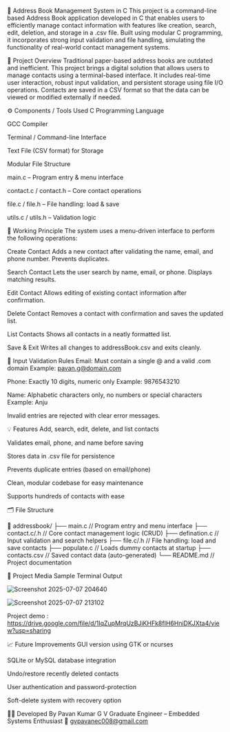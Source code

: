 📒 Address Book Management System in C This project is a command-line based Address Book application developed in C that enables users to efficiently manage contact information with features like creation, search, edit, deletion, and storage in a .csv file. Built using modular C programming, it incorporates strong input validation and file handling, simulating the functionality of real-world contact management systems.

📌 Project Overview Traditional paper-based address books are outdated and inefficient. This project brings a digital solution that allows users to manage contacts using a terminal-based interface. It includes real-time user interaction, robust input validation, and persistent storage using file I/O operations. Contacts are saved in a CSV format so that the data can be viewed or modified externally if needed.

⚙️ Components / Tools Used C Programming Language

GCC Compiler

Terminal / Command-line Interface

Text File (CSV format) for Storage

Modular File Structure

main.c – Program entry & menu interface

contact.c / contact.h – Core contact operations

file.c / file.h – File handling: load & save

utils.c / utils.h – Validation logic

🧠 Working Principle The system uses a menu-driven interface to perform the following operations:

Create Contact Adds a new contact after validating the name, email, and phone number. Prevents duplicates.

Search Contact Lets the user search by name, email, or phone. Displays matching results.

Edit Contact Allows editing of existing contact information after confirmation.

Delete Contact Removes a contact with confirmation and saves the updated list.

List Contacts Shows all contacts in a neatly formatted list.

Save & Exit Writes all changes to addressBook.csv and exits cleanly.

🔐 Input Validation Rules Email: Must contain a single @ and a valid .com domain Example: pavan.g@domain.com

Phone: Exactly 10 digits, numeric only Example: 9876543210

Name: Alphabetic characters only, no numbers or special characters Example: Anju

Invalid entries are rejected with clear error messages.

💡 Features Add, search, edit, delete, and list contacts

Validates email, phone, and name before saving

Stores data in .csv file for persistence

Prevents duplicate entries (based on email/phone)

Clean, modular codebase for easy maintenance

Supports hundreds of contacts with ease

🗂️ File Structure

📁 addressbook/
├── main.c            // Program entry and menu interface
├── contact.c/.h      // Core contact management logic (CRUD)
├── defination.c      // Input validation and search helpers
├── file.c/.h         // File handling: load and save contacts
├── populate.c        // Loads dummy contacts at startup
├── contacts.csv      // Saved contact data (auto-generated)
└── README.md         // Project documentation

📸 Project Media Sample Terminal Output

![Screenshot 2025-07-07 204640](https://github.com/user-attachments/assets/65da0603-a8ec-46ab-8ba4-4a99ad9c8009)

![Screenshot 2025-07-07 213102](https://github.com/user-attachments/assets/2bb73fb2-d8bf-4c8b-8dfc-7746f0e454ba)

Project demo : https://drive.google.com/file/d/1IqZupMrqUzBJiKHFk8fIH6HniDKJXta4/view?usp=sharing

📈 Future Improvements GUI version using GTK or ncurses

SQLite or MySQL database integration

Undo/restore recently deleted contacts

User authentication and password-protection

Soft-delete system with recovery option

👩‍💻 Developed By Pavan Kumar G V Graduate Engineer – Embedded Systems Enthusiast 📧 gvpavanec008@gmail.com
